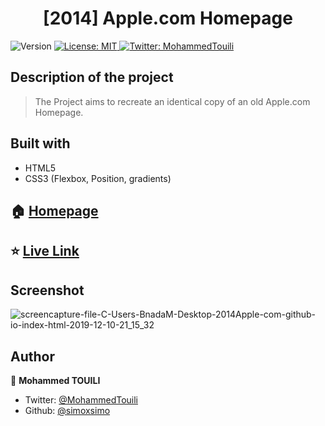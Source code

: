 <h1 align="center">[2014] Apple.com Homepage</h1>
<p>
  <img alt="Version" src="https://img.shields.io/badge/version-0.0.1-blue.svg?cacheSeconds=2592000" />
  <a href="#" target="_blank">
    <img alt="License: MIT " src="https://img.shields.io/badge/License-MIT -yellow.svg" />
  </a>
  <a href="https://twitter.com/MohammedTouili " target="_blank">
    <img alt="Twitter: MohammedTouili " src="https://img.shields.io/twitter/follow/MohammedTouili .svg?style=social" />
  </a>
</p>

## Description of the project 

>The Project aims to recreate an identical copy of an old Apple.com Homepage.

## Built with
<ul>
  <li>HTML5</li>
  <li>CSS3 (Flexbox, Position, gradients)</li>
</ul>

## 🏠 [Homepage](https://github.com/simoxsimo/2014Apple.com)

## ⭐️ [Live Link](https://simoxsimo.github.io/2014Apple.com/)

## Screenshot
![screencapture-file-C-Users-BnadaM-Desktop-2014Apple-com-github-io-index-html-2019-12-10-21_15_32](https://user-images.githubusercontent.com/57480558/70569783-80e6b580-1b92-11ea-8461-e51a030df8e1.png)

## Author

👤 **Mohammed TOUILI**
 
* Twitter: [@MohammedTouili](https://twitter.com/MohammedTouili )
* Github: [@simoxsimo](https://github.com/https:\/\/github.com\/simoxsimo)

